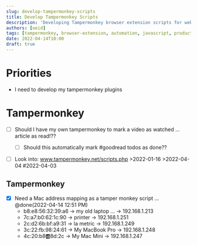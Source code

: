 ```yaml
---
slug: develop-tampermonkey-scripts
title: Develop Tampermonkey Scripts
description: 'Developing Tampermonkey browser extension scripts for web automation and productivity enhancement.'
authors: [oeid]
tags: [tampermonkey, browser-extension, automation, javascript, productivity, development]
date: 2022-04-14T10:00
draft: true
---
```



# Priorities
  - I need to develop my tampermonkey plugins

  
# Tampermonkey 
* [ ] Should I have my own tampermonkey to mark a video as watched ... article as read!??
	* [ ] Should this automatically mark #goodread todos as done??

* [ ] Look into: www.tampermonkey.net/scripts.php  >2022-01-16 >2022-04-04 #2022-04-03


## Tampermonkey
* [x] Need a Mac address mapping as a tamper monkey script … @done(2022-04-14 12:51 PM)
	* b8:e8:56:32:39:a6	 → my old laptop … → 192.168.1.213	
	* 7c:a7:b0:62:1c:90 → printer → 192.168.1.251
	* 2c:d2:6b:bf:a9:31 → la metric → 192.168.1.249	
	* 3c:22:fb:98:24:61	 →  My MacBook Pro → 192.168.1.248
	* 4c:20:b8:ab:8d:2c → My Mac Mini → 192.168.1.247	